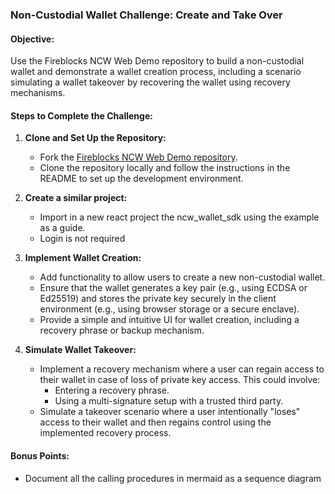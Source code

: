 ### **Non-Custodial Wallet Challenge: Create and Take Over**

#### **Objective:**
Use the Fireblocks NCW Web Demo repository to build a non-custodial wallet and demonstrate a wallet creation process, including a scenario simulating a wallet takeover by recovering the wallet using recovery mechanisms.

#### **Steps to Complete the Challenge:**

1. **Clone and Set Up the Repository:**
   - Fork the [Fireblocks NCW Web Demo repository](https://github.com/fireblocks/ncw-web-demo).
   - Clone the repository locally and follow the instructions in the README to set up the development environment.

2. **Create a similar project:**
   - Import in a new react project the ncw_wallet_sdk using the example as a guide.
   - Login is not required

3. **Implement Wallet Creation:**
   - Add functionality to allow users to create a new non-custodial wallet.
   - Ensure that the wallet generates a key pair (e.g., using ECDSA or Ed25519) and stores the private key securely in the client environment (e.g., using browser storage or a secure enclave).
   - Provide a simple and intuitive UI for wallet creation, including a recovery phrase or backup mechanism.

4. **Simulate Wallet Takeover:**
   - Implement a recovery mechanism where a user can regain access to their wallet in case of loss of private key access. This could involve:
     - Entering a recovery phrase.
     - Using a multi-signature setup with a trusted third party.
   - Simulate a takeover scenario where a user intentionally "loses" access to their wallet and then regains control using the implemented recovery process.

#### **Bonus Points:**
- Document all the calling procedures in mermaid as a sequence diagram
